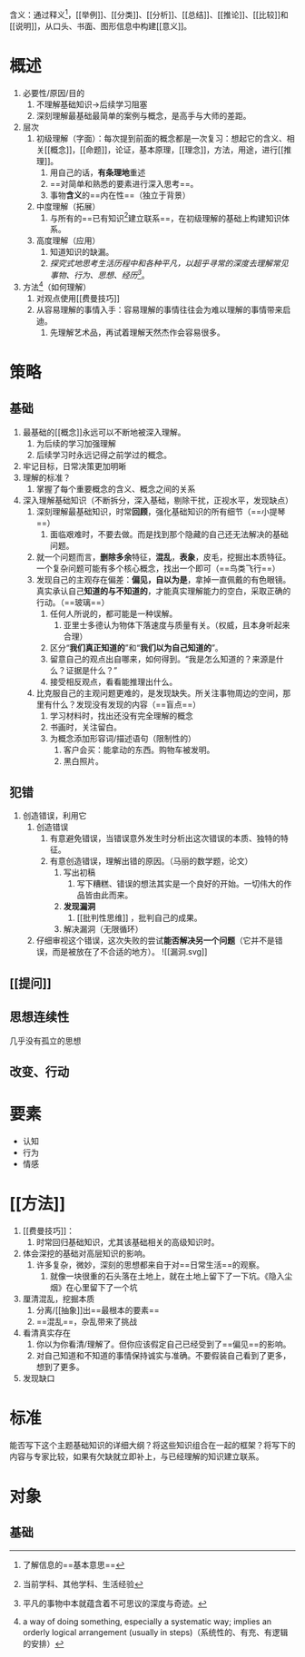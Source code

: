 含义：通过释义[^2]，[[举例]]、[[分类]]、[[分析]]、[[总结]]、[[推论]]、[[比较]]和[[说明]]，从口头、书面、图形信息中构建[[意义]]。
# 概述
1. 必要性/原因/目的
	1. 不理解基础知识→后续学习阻塞
	2. 深刻理解最基础最简单的案例与概念，是高手与大师的差距。
2. 层次
	1. 初级理解（字面）：每次提到前面的概念都是一次复习：想起它的含义、相关[[概念]]，[[命题]]，论证，基本原理，[[理念]]，方法，用途，进行[[推理]]。
		1. 用自己的话，**有条理地**重述
		2. ==对简单和熟悉的要素进行深入思考==。
		3. 事物**含义**的==内在性==（独立于背景）
	2. 中度理解（拓展）
		1. 与所有的==已有知识[^3]建立联系==，在初级理解的基础上构建知识体系。
	3. 高度理解（应用）
		1. 知道知识的缺漏。
		2. *探究式地思考生活历程中和各种平凡，以超乎寻常的深度去理解常见事物、行为、思想、经历[^4]*。
3. 方法[^1]（如何理解）
	1. 对观点使用[[费曼技巧]] 
	2. 从容易理解的事情入手：容易理解的事情往往会为难以理解的事情带来启迪。
		1. 先理解艺术品，再试着理解天然杰作会容易很多。
# 策略
## 基础
1. 最基础的[[概念]]永远可以不断地被深入理解。
	1. 为后续的学习加强理解
	2. 后续学习时永远记得之前学过的概念。
2. 牢记目标，日常决策更加明晰
3. 理解的标准？
	1. 掌握了每个重要概念的含义、概念之间的关系
4. 深入理解基础知识（不断拆分，深入基础，剔除干扰，正视水平，发现缺点）
	1. 深刻理解最基础知识，时常**回顾**，强化基础知识的所有细节（==小提琴==）
		1. 面临艰难时，不要去做。而是找到那个隐藏的自己还无法解决的基础问题。
	2. 就一个问题而言，**删除多余**特征，**混乱**，**表象**，皮毛，挖掘出本质特征。一个复杂问题可能有多个核心概念，找出一个即可（==鸟类飞行==）
	3. 发现自己的主观存在偏差：**偏见，自以为是**，拿掉一直佩戴的有色眼镜。真实承认自己**知道的与不知道的**，才能真实理解能力的空白，采取正确的行动。（==玻璃==）
		1. 任何人所说的，都可能是一种误解。
			1. 亚里士多德认为物体下落速度与质量有关。（权威，且本身听起来合理）
		2. 区分“**我们真正知道的**”和“**我们以为自己知道的**”。
		3. 留意自己的观点出自哪来，如何得到。“我是怎么知道的？来源是什么？证据是什么？”
		4. 接受相反观点，看看能推理出什么。
	4. 比克服自己的主观问题更难的，是发现缺失。所关注事物周边的空间，那里有什么？发现没有发现的内容（==盲点==）
		1. 学习材料时，找出还没有完全理解的概念
		2. 书画时，关注留白。
		3. 为概念添加形容词/描述语句（限制性的）
			1. 客户会买：能拿动的东西。购物车被发明。
			2. 黑白照片。
## 犯错
1. 创造错误，利用它
	1. 创造错误
		1. 有意避免错误，当错误意外发生时分析出这次错误的本质、独特的特征。
		2. 有意创造错误，理解出错的原因。（马丽的数学题，论文）
			1. 写出初稿
				1. 写下糟糕、错误的想法其实是一个良好的开始。一切伟大的作品皆由此而来。
			2. **发现漏洞**
				1. [[批判性思维]] ，批判自己的成果。
			3. 解决漏洞（无限循环）
	2. 仔细审视这个错误，这次失败的尝试**能否解决另一个问题**（它并不是错误，而是被放在了不合适的地方）。
![[漏洞.svg]] 
## [[提问]] 
## 思想连续性
几乎没有孤立的思想
## 改变、行动
# 要素
- 认知
- 行为
- 情感
# [[方法]] 
1. [[费曼技巧]]：
	1. 时常回归基础知识，尤其该基础相关的高级知识时。
2. 体会深挖的基础对高层知识的影响。
	1. 许多复杂，微妙，深刻的思想都来自于对==日常生活==的观察。
		1. 就像一块很重的石头落在土地上，就在土地上留下了一下坑。《隐入尘烟》在心里留下了一个坑
3. 厘清混乱，挖掘本质
	1. 分离/[[抽象]]出==最根本的要素== 
	2. ==混乱==，杂乱带来了挑战
4. 看清真实存在
	1. 你以为你看清/理解了。但你应该假定自己已经受到了==偏见==的影响。
	2. 对自己知道和不知道的事情保持诚实与准确。不要假装自己看到了更多，想到了更多。
5. 发现缺口
# 标准
能否写下这个主题基础知识的详细大纲？将这些知识组合在一起的框架？将写下的内容与专家比较，如果有欠缺就立即补上，与已经理解的知识建立联系。
# 对象
## 基础

[^1]: a way of doing something, especially a systematic way; implies an orderly logical arrangement (usually in steps)（系统性的、有充、有逻辑的安排）
[^2]: 了解信息的==基本意思==
[^3]: 当前学科、其他学科、生活经验
[^4]: 平凡的事物中本就蕴含着不可思议的深度与奇迹。